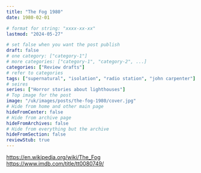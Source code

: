 ```yaml
---
title: "The Fog 1980"
date: 1980-02-01

# format for string: "xxxx-xx-xx"
lastmod: "2024-05-27"

# set false when you want the post publish
draft: false
# one category: ["category-1"]
# more categories: ["category-1", "category-2", ...]
categories: ["Review drafts"]
# refer to categories
tags: ["supernatural", "isolation", "radio station", "john carpenter"]
# seires
series: ["Horror stories about lighthouses"]
# Top image for the post
image: "/uk/images/posts/the-fog-1980/cover.jpg"
# Hide from home and other main page
hideFromCenter: false
# Hide from archive page
hideFromArchives: false
# Hide from everything but the archive
hideFromSection: false
reviewStub: true
---
```

https://en.wikipedia.org/wiki/The_Fog
https://www.imdb.com/title/tt0080749/
<!--more-->